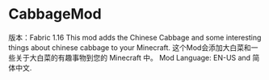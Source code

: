 # CabbageMod
版本：Fabric 1.16
This mod adds the Chinese Cabbage and some interesting things about chinese cabbage to your Minecraft.
这个Mod会添加大白菜和一些关于大白菜的有趣事物到您的 Minecraft 中。
Mod Language: EN-US and 简体中文.
